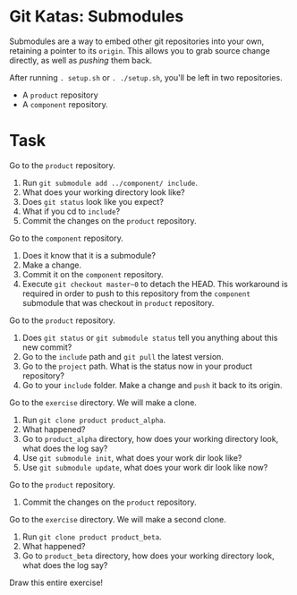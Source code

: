 # Git Katas: Submodules

Submodules are a way to embed other git repositories into your own, retaining a pointer to its `origin`.
This allows you to grab source change directly, as well as _pushing_ them back.

After running `. setup.sh` or `. ./setup.sh`, you'll be left in two repositories.
* A `product` repository
* A `component` repository.

# Task

Go to the `product` repository.

1. Run `git submodule add ../component/ include`.
1. What does your working directory look like?
1. Does `git status` look like you expect?
1. What if you cd to `include`?
1. Commit the changes on the `product` repository.

Go to the `component` repository.

1. Does it know that it is a submodule?
1. Make a change.
1. Commit it on the `component` repository.
1. Execute `git checkout master~0` to detach the HEAD.  This workaround is required in order to push to this repository from the `component` submodule that was checkout in `product` repository.

Go to the `product` repository.

1. Does `git status` or `git submodule status` tell you anything about this new commit?
1. Go to the `include` path and `git pull` the latest version.
1. Go to the `project` path. What is the status now in your product repository?
1. Go to your `include` folder. Make a change and `push` it back to its origin.

Go to the `exercise` directory. We will make a clone.

1. Run `git clone product product_alpha`.
1. What happened?
1. Go to `product_alpha` directory, how does your working directory look, what does the log say?
1. Use `git submodule init`, what does your work dir look like?
1. Use `git submodule update`, what does your work dir look like now?

Go to the `product` repository.

1. Commit the changes on the `product` repository.

Go to the `exercise` directory. We will make a second clone.

1. Run `git clone product product_beta`.
1. What happened?
1. Go to `product_beta` directory, how does your working directory look, what does the log say?

Draw this entire exercise!
